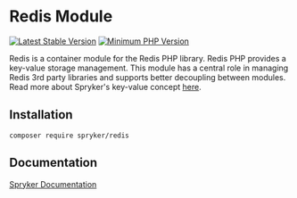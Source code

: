# Redis Module
[![Latest Stable Version](https://poser.pugx.org/spryker/redis/v/stable.svg)](https://packagist.org/packages/spryker/redis)
[![Minimum PHP Version](https://img.shields.io/badge/php-%3E%3D%207.4-8892BF.svg)](https://php.net/)

Redis is a container module for the Redis PHP library.
Redis PHP provides a key-value storage management. This module has a central role in managing Redis 3rd party libraries and supports better decoupling between modules.
Read more about Spryker's key-value concept [here](https://docs.spryker.com/docs/scos/dev/back-end-development/client/using-and-configuring-redis-as-a-key-value-storage.html).

## Installation

```
composer require spryker/redis
```

## Documentation

[Spryker Documentation](https://docs.spryker.com)
